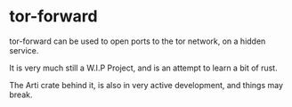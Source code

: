 # tor-forward

tor-forward can be used to open ports to the tor network, on a hidden service.

It is very much still a W.I.P Project, and is an attempt to learn a bit of rust.

The Arti crate behind it, is also in very active development, and things may break.